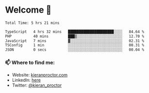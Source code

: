 # Welcome 🦘

<!--START_SECTION:waka-->

```txt
Total Time: 5 hrs 21 mins

TypeScript   4 hrs 32 mins   █████████████████████░░░░   84.64 %
PHP          40 mins         ███▒░░░░░░░░░░░░░░░░░░░░░   12.70 %
JavaScript   7 mins          ▓░░░░░░░░░░░░░░░░░░░░░░░░   02.31 %
TSConfig     1 min           ░░░░░░░░░░░░░░░░░░░░░░░░░   00.31 %
JSON         0 secs          ░░░░░░░░░░░░░░░░░░░░░░░░░   00.04 %
```

<!--END_SECTION:waka-->

### 📫 Where to find me:

-   Website: [kieranproctor.com](https://kieranproctor.com/)
-   LinkedIn: [here](https://www.linkedin.com/in/kieran-proctor-086b5a159/)
-   Twitter: [@kieran_proctor](https://twitter.com/kieran_proctor)
